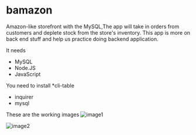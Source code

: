 # bamazon
Amazon-like storefront with the MySQL,The app will take in orders from customers and deplete stock from the store's inventory. This app is more on back end stuff and help us practice doing backend application. 

It needs
* MySQL
* Node.JS
* JavaScript

You need to install
 *cli-table
 * inquirer
 * mysql
 
 These are the working images
![image1](https://user-images.githubusercontent.com/47548503/63409946-2269b180-c3c0-11e9-8dde-650d354d2c53.png)

![image2](https://user-images.githubusercontent.com/47548503/63410034-5c3ab800-c3c0-11e9-97a0-80d6806c2dc3.png)

 
